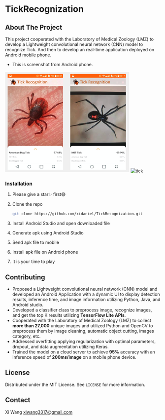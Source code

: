 # TickRecognization


## About The Project
This project cooperated with the Laboratory of Medical Zoology (LMZ) to develop a Lightweight convolutional neural network (CNN) model to recognize Tick. And then to develop an real-time application deployed on Android mobile phone.
- This is screenshot from Android phone.

<img src="tick.png" alt="Pulpit rock" width="404" height="328"> <img src="tickgif.gif" width=210 alt="tick">


<!-- GETTING STARTED -->


### Installation
1. Please give a star✨ first😄

2. Clone the repo

   ```sh
   git clone https://github.com/xidaniel/TickRecognization.git
   ```

3. Install Android Studio and open downloaded file

4. Generate apk using Android Studio

5. Send apk file to mobile

6. Install apk file on Android phone

7. It is your time to play

<!-- USAGE EXAMPLES -->


## Contributing

- Proposed a Lightweight convolutional neural network (CNN) model and developed an Android Application with a dynamic UI to display detection results, inference time, and image information utilizing Python, Java, and Android studio.
- Developed a classifier class to preprocess image, recognize images, and get the top K results utilizing **TensorFlow Lite APIs**.
- Cooperated with the Laboratory of Medical Zoology (LMZ) to collect **more than 27,000** unique images and utilized Python and OpenCV to preprocess them by image cleaning, automatic object cutting, images category, etc.
- Addressed overfitting applying regularization with optimal parameters, dropout, and data augmentation utilizing Keras.
- Trained the model on a cloud server to achieve **95%** accuracy with an inference speed of **200ms/image** on a mobile phone device.

<!-- LICENSE -->

## License

Distributed under the MIT License. See `LICENSE` for more information.

<!-- CONTACT -->

## Contact

Xi Wang xiwang3317@gmail.com
